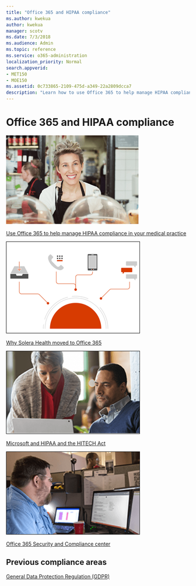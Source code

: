 ```yaml
---
title: "Office 365 and HIPAA compliance"
ms.author: kwekua
author: kwekua
manager: scotv
ms.date: 7/3/2018
ms.audience: Admin
ms.topic: reference
ms.service: o365-administration
localization_priority: Normal
search.appverid:
- MET150
- MOE150
ms.assetid: 0c733865-2109-475d-a349-22a2809dcca7
description: "Learn how to use Office 365 to help manage HIPAA compliance in your medical practice."
---
```


# Office 365 and HIPAA compliance

[![Screenshot: Picture of smiling woman](../media/fc5f4fa7-bc5b-4c07-9059-fb1c51e06c2e.png)](https://support.office.com/article/e9da47c4-9b89-4b49-b945-a204aeea6726.aspx)
  
[Use Office 365 to help manage HIPAA compliance in your medical practice](https://go.microsoft.com/fwlink/?linkid=2004110)
  
[![Screenshot: Image of archiving](../media/57954e18-5902-49d9-ae72-ca5ffc7b3870.png)](https://support.office.com/article/10f1fa35-f33a-4cb7-838c-a7f3e6228b20.aspx)
  
[Why Solera Health moved to Office 365 ](https://go.microsoft.com/fwlink/?linkid=2004110)
  
[![Screenshot: 2 people studying content on laptop](../media/6d6bd7b0-1154-48fe-9258-3e373916dc30.png)](https://support.office.com/article/c6c261e3-d50a-43a6-816f-35fe1e53acc6.aspx)
  
[Microsoft and HIPAA and the HITECH Act](https://go.microsoft.com/fwlink/?linkid=864494)
  
[![Screenshot: Person studying content on computers](../media/6655548d-1190-40b6-8dc0-188eda02e84b.png)](https://support.office.com/article/cc0e480f-973e-4412-a27b-8a52108d6d51.aspx)
  
[Office 365 Security and Compliance center](gdpr-compliance.md)
  
## Previous compliance areas

[General Data Protection Regulation (GDPR)](https://go.microsoft.com/fwlink/?linkid=864494)
  


